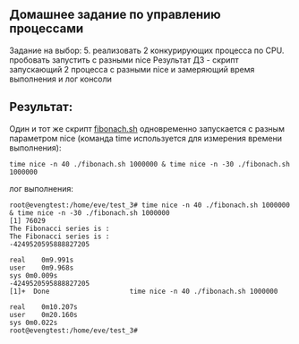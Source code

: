 Домашнее задание по управлению процессами
-----------------------------------------
Задание на выбор:
5. реализовать 2 конкурирующих процесса по CPU. пробовать запустить с разными nice
Результат ДЗ - скрипт запускающий 2 процесса с разными nice и замеряющий время выполнения и лог консоли

Результат:
----------
Один и тот же скрипт [fibonach.sh](https://github.com/egorvshch/linux_pro_admin_course/blob/main/homework12/fibonach.sh) одновременно запускается с разным параметром nice (команда time используется для измерения времени выполнения):

```
time nice -n 40 ./fibonach.sh 1000000 & time nice -n -30 ./fibonach.sh 1000000
```

лог выполнения:
```
root@evengtest:/home/eve/test_3# time nice -n 40 ./fibonach.sh 1000000 & time nice -n -30 ./fibonach.sh 1000000
[1] 76029
The Fibonacci series is : 
The Fibonacci series is : 
-4249520595888827205

real	0m9.991s
user	0m9.968s
sys	0m0.009s
-4249520595888827205
[1]+  Done                    time nice -n 40 ./fibonach.sh 1000000

real	0m10.207s
user	0m20.160s
sys	0m0.022s
root@evengtest:/home/eve/test_3#
```
